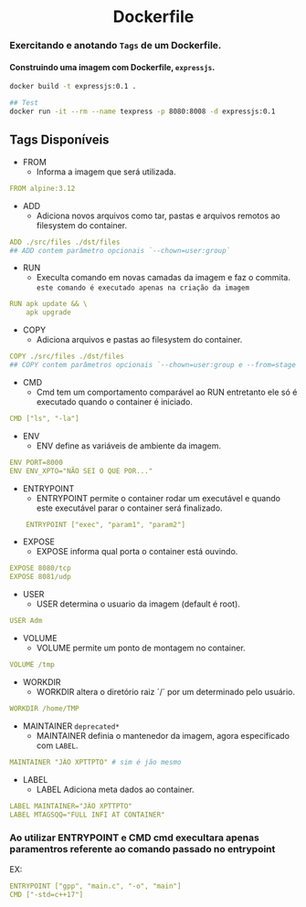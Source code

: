 <h1 align="center">Dockerfile</h1>


### Exercitando e anotando `Tags` de um Dockerfile.

#### Construindo uma imagem com Dockerfile, `expressjs`.

```sh
docker build -t expressjs:0.1 .

## Test
docker run -it --rm --name texpress -p 8080:8008 -d expressjs:0.1
```


## Tags Disponíveis

- FROM 
    - Informa a imagem que será utilizada.
```yml
FROM alpine:3.12
```
- ADD
    - Adiciona novos arquivos como tar, pastas e arquivos remotos ao filesystem do container.
```yml
ADD ./src/files ./dst/files
## ADD contem parâmetro opcionais `--chown=user:group`
```
- RUN
    - Execulta comando em novas camadas da imagem e faz o commita.
    `este comando é executado apenas na criação da imagem`
```yml
RUN apk update && \
    apk upgrade
```
- COPY
    - Adiciona arquivos e pastas ao filesystem do container.
```yml
COPY ./src/files ./dst/files
## COPY contem parâmetros opcionais `--chown=user:group e --from=stage`
```
- CMD
    - Cmd tem um comportamento comparável ao RUN entretanto ele só é executado quando o container é iniciado.
```yml
CMD ["ls", "-la"]
```
- ENV
    - ENV define as variáveis de ambiente da imagem.
```yml
ENV PORT=8000
ENV ENV_XPTO="NÃO SEI O QUE POR..."
```
- ENTRYPOINT
    - ENTRYPOINT permite o container rodar um executável e quando este executável parar o container será finalizado.
```yml
    ENTRYPOINT ["exec", "param1", "param2"]
```
- EXPOSE
    - EXPOSE informa qual porta o container está ouvindo.
```yml
EXPOSE 8080/tcp
EXPOSE 8081/udp
```
- USER
    - USER determina o usuario da imagem (default é root).
```yml
USER Adm
```
- VOLUME
    - VOLUME permite um ponto de montagem no container.
```yml
VOLUME /tmp
```
- WORKDIR
    - WORKDIR altera o diretório raiz ´/´ por um determinado pelo usuário.
```yml
WORKDIR /home/TMP
```
- MAINTAINER `deprecated*`
    - MAINTAINER definia o mantenedor da imagem, agora especificado com `LABEL`. 
```yml
MAINTAINER "JÃO XPTTPTO" # sim é jão mesmo
```
- LABEL
    - LABEL Adiciona meta dados ao container.
```yml
LABEL MAINTAINER="JÃO XPTTPTO"
LABEL MTAGSQQ="FULL INFI AT CONTAINER"
```

### Ao utilizar ENTRYPOINT e CMD cmd execultara apenas paramentros referente ao comando passado no entrypoint
EX:
```yml
ENTRYPOINT ["gpp", "main.c", "-o", "main"]
CMD ["-std=c++17"]
```
